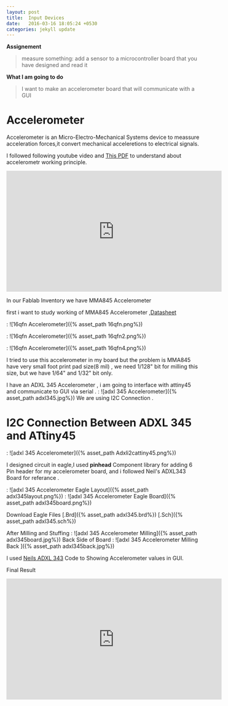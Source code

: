 ```yaml
---
layout: post
title:  Input Devices
date:   2016-03-16 18:05:24 +0530
categories: jekyll update
---
```

**Assignement**

>  measure something: add a sensor to a microcontroller board that you have designed and read it

**What I am going to do**

>I want to make an accelerometer board that will communicate with a GUI


Accelerometer
================

Accelerometer is an Micro-Electro-Mechanical Systems device to meassure acceleration forces,it convert mechanical acceleretions to electrical signals.

I followed following youtube video and [This PDF](http://users.ecs.soton.ac.uk/mk1/2prin.pdf) to understand about accelerometr working principle.
<iframe width="560" height="315" src="https://www.youtube.com/embed/i2U49usFo10" frameborder="0" allowfullscreen></iframe>


In our Fablab Inventory we have MMA845 Accelerometer


first i want to study working of MMA845 Accelerometer ,[Datasheet](http://www.nxp.com/files/sensors/doc/data_sheet/MMA8452Q.pdf)

: ![16qfn Accelerometer]({% asset_path 16qfn.png%})


: ![16qfn Accelerometer]({% asset_path 16qfn2.png%})



: ![16qfn Accelerometer]({% asset_path 16qfn4.png%})


I tried to use this accelerometer in my board but the problem is MMA845 have very small foot print pad size(8 mil) , we need 1/128" bit for milling this size, but  we  have 1/64" and 1/32" bit only.

I have an ADXL 345 Accelerometer , i am going to interface with attiny45 and communicate to GUI via serial .
: ![adxl 345 Accelerometer]({% asset_path adxl345.jpg%})
We are using I2C Connection .


I2C Connection Between ADXL 345 and ATtiny45
==============
: ![adxl 345 Accelerometer]({% asset_path Adxli2cattiny45.png%})


I designed circuit in eagle,I used **pinhead** Component library for adding 6 Pin header for my accelerometer board, and i followed Neil's ADXL343 Board for referance .

: ![adxl 345 Accelerometer Eagle Layout]({% asset_path adxl345layout.png%})
 : ![adxl 345 Accelerometer Eagle Board]({% asset_path adxl345board.png%})

Download Eagle Files [.Brd]({% asset_path adxl345.brd%}) [.Sch]({% asset_path adxl345.sch%})



After Milling and Stuffing
: ![adxl 345 Accelerometer Milling]({% asset_path adxl345board.jpg%})
Back Side of Board
: ![adxl 345 Accelerometer Milling Back ]({% asset_path adxl345back.jpg%})


I used [Neils ADXL 343](http://academy.cba.mit.edu/classes/input_devices/index.html)  Code to Showing Accelerometer values in GUI.


Final Result
<iframe width="560" height="315" src="https://www.youtube.com/embed/-sC5QA0Epic" frameborder="0" allowfullscreen></iframe>
